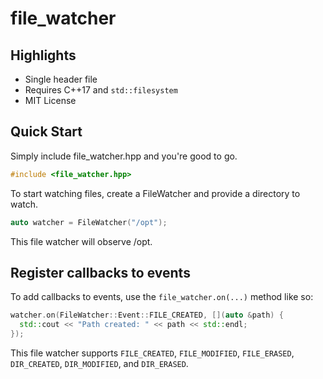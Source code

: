 # file_watcher

## Highlights

* Single header file
* Requires C++17 and `std::filesystem`
* MIT License

## Quick Start

Simply include file_watcher.hpp and you're good to go. 

```cpp
#include <file_watcher.hpp>
```
To start watching files, create a FileWatcher and provide a directory to watch.

```cpp
auto watcher = FileWatcher("/opt");
```

This file watcher will observe /opt. 

## Register callbacks to events

To add callbacks to events, use the `file_watcher.on(...)` method like so:

```cpp
watcher.on(FileWatcher::Event::FILE_CREATED, [](auto &path) {
  std::cout << "Path created: " << path << std::endl;
});
```
This file watcher supports `FILE_CREATED`, `FILE_MODIFIED`, `FILE_ERASED`, `DIR_CREATED`, `DIR_MODIFIED`, and `DIR_ERASED`.
